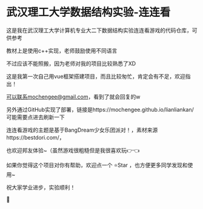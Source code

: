 # 武汉理工大学数据结构实验-连连看

这是我在武汉理工大学计算机专业大二下数据结构实验连连看游戏的代码仓库，可供参考

教材上是使用c++实现，老师鼓励使用不同语言

不过应该不能照搬，因为老师对我的项目比较熟悉了XD

这是我第一次自己用vue框架搭建项目，而且比较匆忙，肯定会有不足，欢迎指出！

可以联系mochengee@gmail.com，看到了就会回复的w

另外通过GitHub实现了部署，链接是https://mochengee.github.io/lianliankan/
可能需要点进去刷新一下

连连看游戏的主题是基于BangDream少女乐团派对！，素材来源https://bestdori.com/，

也欢迎邦友体验~（虽然游戏很粗糙但是我很喜欢玩👉👈

如果你觉得这个项目对你有帮助，欢迎点一个 ⭐Star ，也方便更多同学发现和使用~

祝大家学业进步，实验顺利！

🍊


